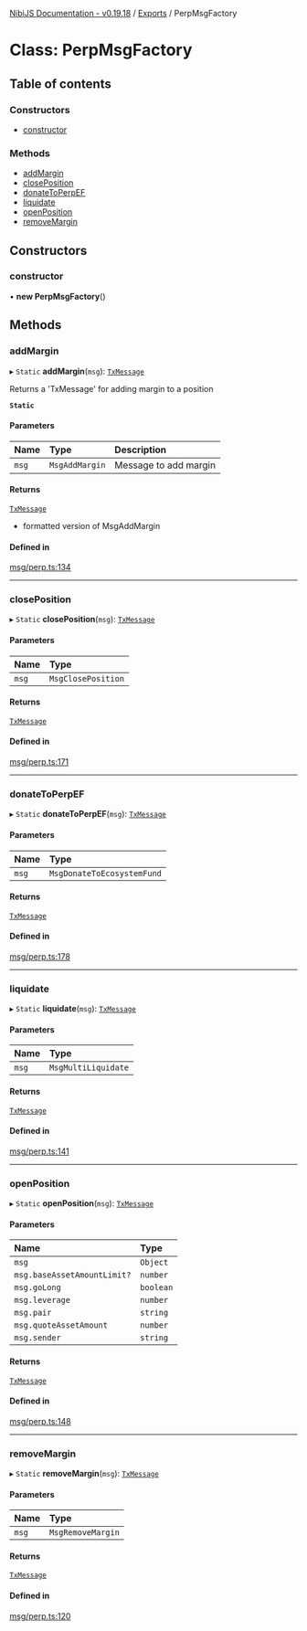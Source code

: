 [NibiJS Documentation - v0.19.18](../intro.md) / [Exports](../modules.md) / PerpMsgFactory

# Class: PerpMsgFactory

## Table of contents

### Constructors

- [constructor](PerpMsgFactory.md#constructor)

### Methods

- [addMargin](PerpMsgFactory.md#addmargin)
- [closePosition](PerpMsgFactory.md#closeposition)
- [donateToPerpEF](PerpMsgFactory.md#donatetoperpef)
- [liquidate](PerpMsgFactory.md#liquidate)
- [openPosition](PerpMsgFactory.md#openposition)
- [removeMargin](PerpMsgFactory.md#removemargin)

## Constructors

### constructor

• **new PerpMsgFactory**()

## Methods

### addMargin

▸ `Static` **addMargin**(`msg`): [`TxMessage`](../interfaces/TxMessage.md)

Returns a 'TxMessage' for adding margin to a position

**`Static`**

#### Parameters

| Name | Type | Description |
| :------ | :------ | :------ |
| `msg` | `MsgAddMargin` | Message to add margin |

#### Returns

[`TxMessage`](../interfaces/TxMessage.md)

- formatted version of MsgAddMargin

#### Defined in

[msg/perp.ts:134](https://github.com/NibiruChain/ts-sdk/blob/f41d022/packages/nibijs/src/msg/perp.ts#L134)

___

### closePosition

▸ `Static` **closePosition**(`msg`): [`TxMessage`](../interfaces/TxMessage.md)

#### Parameters

| Name | Type |
| :------ | :------ |
| `msg` | `MsgClosePosition` |

#### Returns

[`TxMessage`](../interfaces/TxMessage.md)

#### Defined in

[msg/perp.ts:171](https://github.com/NibiruChain/ts-sdk/blob/f41d022/packages/nibijs/src/msg/perp.ts#L171)

___

### donateToPerpEF

▸ `Static` **donateToPerpEF**(`msg`): [`TxMessage`](../interfaces/TxMessage.md)

#### Parameters

| Name | Type |
| :------ | :------ |
| `msg` | `MsgDonateToEcosystemFund` |

#### Returns

[`TxMessage`](../interfaces/TxMessage.md)

#### Defined in

[msg/perp.ts:178](https://github.com/NibiruChain/ts-sdk/blob/f41d022/packages/nibijs/src/msg/perp.ts#L178)

___

### liquidate

▸ `Static` **liquidate**(`msg`): [`TxMessage`](../interfaces/TxMessage.md)

#### Parameters

| Name | Type |
| :------ | :------ |
| `msg` | `MsgMultiLiquidate` |

#### Returns

[`TxMessage`](../interfaces/TxMessage.md)

#### Defined in

[msg/perp.ts:141](https://github.com/NibiruChain/ts-sdk/blob/f41d022/packages/nibijs/src/msg/perp.ts#L141)

___

### openPosition

▸ `Static` **openPosition**(`msg`): [`TxMessage`](../interfaces/TxMessage.md)

#### Parameters

| Name | Type |
| :------ | :------ |
| `msg` | `Object` |
| `msg.baseAssetAmountLimit?` | `number` |
| `msg.goLong` | `boolean` |
| `msg.leverage` | `number` |
| `msg.pair` | `string` |
| `msg.quoteAssetAmount` | `number` |
| `msg.sender` | `string` |

#### Returns

[`TxMessage`](../interfaces/TxMessage.md)

#### Defined in

[msg/perp.ts:148](https://github.com/NibiruChain/ts-sdk/blob/f41d022/packages/nibijs/src/msg/perp.ts#L148)

___

### removeMargin

▸ `Static` **removeMargin**(`msg`): [`TxMessage`](../interfaces/TxMessage.md)

#### Parameters

| Name | Type |
| :------ | :------ |
| `msg` | `MsgRemoveMargin` |

#### Returns

[`TxMessage`](../interfaces/TxMessage.md)

#### Defined in

[msg/perp.ts:120](https://github.com/NibiruChain/ts-sdk/blob/f41d022/packages/nibijs/src/msg/perp.ts#L120)
